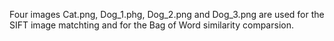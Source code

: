 Four images Cat.png, Dog_1.phg, Dog_2.png and Dog_3.png are used for the SIFT image matchting and for the Bag of Word similarity comparsion.
